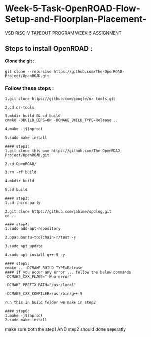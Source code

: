 # Week-5-Task-OpenROAD-Flow-Setup-and-Floorplan-Placement-
VSD RISC-V TAPEOUT PROGRAM WEEK-5 ASSIGNMENT 

## Steps to install OpenROAD :

#### Clone the git : 
``` 
git clone --recursive https://github.com/The-OpenROAD-Project/OpenROAD.git 
```
### Follow these steps :
```
1.git clone https://github.com/google/or-tools.git

2.cd or-tools

3.mkdir build && cd build
cmake -DBUILD_DEPS=ON -DCMAKE_BUILD_TYPE=Release ..

4.make -j$(nproc)

5.sudo make install

#### step2:
1.git clone this one https://github.com/The-OpenROAD-Project/OpenROAD.git

2.cd OpenROAD/

3.rm -rf build

4.mkdir build

5.cd build

#### step3:
1.cd third-party

2.git clone https://github.com/gabime/spdlog.git
cd ..

#### step4:
1.sudo add-apt-repository

2.ppa:ubuntu-toolchain-r/test -y

3.sudo apt update

4.sudo apt install g++-9 -y

#### step5: 
cmake .. -DCMAKE_BUILD_TYPE=Release
#### if you occur any error ... follow the below commands
-DCMAKE_CXX_FLAGS="-Wno-error"

-DCMAKE_PREFIX_PATH="/usr/local"

-DCMAKE_CXX_COMPILER=/usr/bin/g++-9

run this in build folder we make in step2

#### step6:
1.make -j$(nproc)
2.sudo make install

```

make sure both the step1 AND step2 should done seperatly


